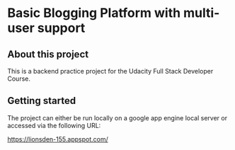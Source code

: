 # Basic Blogging Platform with multi-user support

## About this project
This is a backend practice project for the Udacity Full Stack Developer Course.

## Getting started
The project can either be run locally on a google app engine local server or
accessed via the following URL:

https://lionsden-155.appspot.com/

